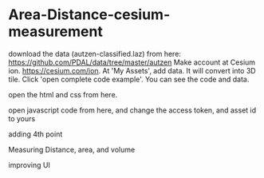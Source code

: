 # Area-Distance-cesium-measurement

download the data (autzen-classified.laz) from here: https://github.com/PDAL/data/tree/master/autzen
Make account at Cesium ion. https://cesium.com/ion. 
At 'My Assets', add data. It will convert into 3D tile.
Click 'open complete code example'. You can see the code and data.

open the html and css from here.

open javascript code from here, and change the access token, and asset id to yours

adding 4th point

Measuring Distance, area, and volume 

improving UI

